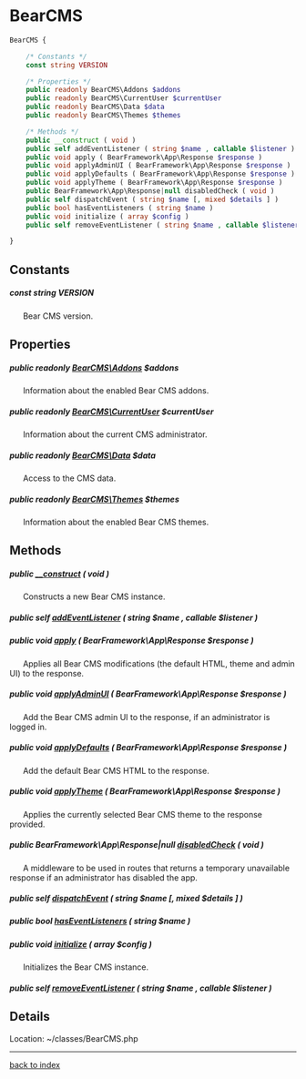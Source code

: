 # BearCMS

```php
BearCMS {

	/* Constants */
	const string VERSION

	/* Properties */
	public readonly BearCMS\Addons $addons
	public readonly BearCMS\CurrentUser $currentUser
	public readonly BearCMS\Data $data
	public readonly BearCMS\Themes $themes

	/* Methods */
	public __construct ( void )
	public self addEventListener ( string $name , callable $listener )
	public void apply ( BearFramework\App\Response $response )
	public void applyAdminUI ( BearFramework\App\Response $response )
	public void applyDefaults ( BearFramework\App\Response $response )
	public void applyTheme ( BearFramework\App\Response $response )
	public BearFramework\App\Response|null disabledCheck ( void )
	public self dispatchEvent ( string $name [, mixed $details ] )
	public bool hasEventListeners ( string $name )
	public void initialize ( array $config )
	public self removeEventListener ( string $name , callable $listener )

}
```

## Constants

##### const string VERSION

&nbsp;&nbsp;&nbsp;&nbsp;&nbsp;&nbsp;Bear CMS version.

## Properties

##### public readonly [BearCMS\Addons](bearcms.addons.class.md) $addons

&nbsp;&nbsp;&nbsp;&nbsp;&nbsp;&nbsp;Information about the enabled Bear CMS addons.

##### public readonly [BearCMS\CurrentUser](bearcms.currentuser.class.md) $currentUser

&nbsp;&nbsp;&nbsp;&nbsp;&nbsp;&nbsp;Information about the current CMS administrator.

##### public readonly [BearCMS\Data](bearcms.data.class.md) $data

&nbsp;&nbsp;&nbsp;&nbsp;&nbsp;&nbsp;Access to the CMS data.

##### public readonly [BearCMS\Themes](bearcms.themes.class.md) $themes

&nbsp;&nbsp;&nbsp;&nbsp;&nbsp;&nbsp;Information about the enabled Bear CMS themes.

## Methods

##### public [__construct](bearcms.__construct.method.md) ( void )

&nbsp;&nbsp;&nbsp;&nbsp;&nbsp;&nbsp;Constructs a new Bear CMS instance.

##### public self [addEventListener](bearcms.addeventlistener.method.md) ( string $name , callable $listener )

##### public void [apply](bearcms.apply.method.md) ( BearFramework\App\Response $response )

&nbsp;&nbsp;&nbsp;&nbsp;&nbsp;&nbsp;Applies all Bear CMS modifications (the default HTML, theme and admin UI) to the response.

##### public void [applyAdminUI](bearcms.applyadminui.method.md) ( BearFramework\App\Response $response )

&nbsp;&nbsp;&nbsp;&nbsp;&nbsp;&nbsp;Add the Bear CMS admin UI to the response, if an administrator is logged in.

##### public void [applyDefaults](bearcms.applydefaults.method.md) ( BearFramework\App\Response $response )

&nbsp;&nbsp;&nbsp;&nbsp;&nbsp;&nbsp;Add the default Bear CMS HTML to the response.

##### public void [applyTheme](bearcms.applytheme.method.md) ( BearFramework\App\Response $response )

&nbsp;&nbsp;&nbsp;&nbsp;&nbsp;&nbsp;Applies the currently selected Bear CMS theme to the response provided.

##### public BearFramework\App\Response|null [disabledCheck](bearcms.disabledcheck.method.md) ( void )

&nbsp;&nbsp;&nbsp;&nbsp;&nbsp;&nbsp;A middleware to be used in routes that returns a temporary unavailable response if an administrator has disabled the app.

##### public self [dispatchEvent](bearcms.dispatchevent.method.md) ( string $name [, mixed $details ] )

##### public bool [hasEventListeners](bearcms.haseventlisteners.method.md) ( string $name )

##### public void [initialize](bearcms.initialize.method.md) ( array $config )

&nbsp;&nbsp;&nbsp;&nbsp;&nbsp;&nbsp;Initializes the Bear CMS instance.

##### public self [removeEventListener](bearcms.removeeventlistener.method.md) ( string $name , callable $listener )

## Details

Location: ~/classes/BearCMS.php

---

[back to index](index.md)

